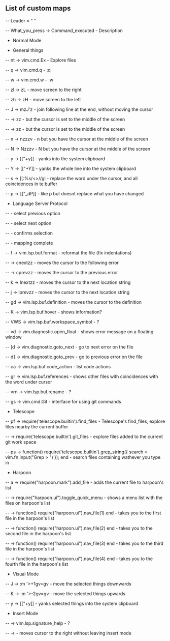 ## List of custom maps

-- Leader = " "

-- What_you_press       -> Command_executed -       Description


- Normal Mode

- General things

--      <leader>nt           -> vim.cmd.Ex  -       Explore files

--      <leader>q            -> vim.cmd.q   -       :q

--      <leader>w            -> vim.cmd.w   -       :w

--      <leader>zl           -> zL          -       move screen to the right

--      <leader>zh           -> zH          -       move screen to the left

--      J                    -> mzJ'z       -       join following line at the end, without moving the cursor

--      <C-d>                -> <C-d>zz     -       <C-d> but the cursor is set to the middle of the screen

--      <C-u>                -> <C-u>zz     -       <C-u> but the cursor is set to the middle of the screen

--      n                    -> nzzzv       -       n but you have the cursor at the middle of the screen

--      N                    -> Nzzzv       -       N but you have the cursor at the middle of the screen

--      <leader>y            -> [["+y]]     -       yanks into the system clipboard

--      <leader>Y            -> [["+Y]]     -       yanks the whole line into the system clipboard

--      <leader>s            -> [[:%s/\<<C-r><C-w>\>/<C-r><C-w>/gI<Left><Left><Left> - replace the word under the cursor, and all coincidences in te buffer

--      <leader>p            -> [["_dP]]    -       like p but doesnt replace what you have changed


- Language Server Protocol

--      <C-p>                                       - select previous option

--      <C-n>                                       - select next option

--      <C-y>                                       - confirms selection

--      <C-Space>                                   - mapping complete

--      <leader>f            -> vim.lsp.buf.format  - reformat the file (fix indentations) 

--      <C-s>                -> <cmd>cnext<CR>zz    - moves the cursor to the following error

--      <C-m>                -> <cmd>cprev<CR>zz    - moves the cursor to the previous error

--      <leader>k            -> <cmd>lnext<CR>zz    - moves the cursor to the next location string

--      <leader>j            -> <cmd>lprev<CR>zz    - moves the cursor to the next location string

--      gd                   -> vim.lsp.buf.definition - moves the cursor to the definition

--      K                    -> vim.lsp.buf.hover   - shows information?

--      <leader>VWS          -> vim.lsp.buf.workspace_symbol -                 ?

--      <leader>vd           -> vim.diagnostic.open_float - shows error message on a floating window

--      [d                   -> vim.diagnostic.goto_next - go to next error on the file

--      d]                   -> vim.diagnostic.goto_prev - go to previous error on the file

--      <leader>ca          -> vim.lsp.buf.code_action - list code actions

--      <leader>gr          -> vim.lsp.buf.references - shows other files with coincidences with the word under cursor

--      <leader>vrn          -> vim.lsp.buf.rename -               ?

--      <leader>gs           -> vim.cmd.Git         - interface for using git commands


- Telescope

--      <leader>pf           -> require('telescope.builtin').find_files -               Telescope's find_files, explore files nearby the current buffer

--      <C-p>               -> require('telescope.builtin').git_files -                 explore files added to the current git work space

--      <leader>ps          -> function() require('telescope.builtin').grep_string({ search = vim.fn.input("Grep > ") }); end -                search files containing wathever you type in


- Harpoon

--      <leader>a           -> require("harpoon.mark").add_file -               adds the current file to harpoon's list

--      <C-f>               -> require("harpoon.ui").toggle_quick_menu -                shows a menu list with the files on harpoon's list

--      <C-j>               -> function() require("harpoon.ui").nav_file(1) end -               takes you to the first file in the harpoon's list

--      <C-k>               -> function() require("harpoon.ui").nav_file(2) end -               takes you to the second file in the harpoon's list

--      <C-l>               -> function() require("harpoon.ui").nav_file(3) end -               takes you to the third file in the harpoon's list

--      <C-i>               -> function() require("harpoon.ui").nav_file(4) end -               takes you to the fourth file in the harpoon's list


- Visual Mode

--      J                   -> :m '>+1<CR>gv=gv -       move the selected things downwards

--      K                   -> :m '>-2<CR>gv=gv -       move the selected things upwards

--      <leader>y           -> [["+y]] -                yanks selected things into the system clipboard


- Insert Mode

--      <C-h>               -> vim.lsp.signature_help - ?

--      <C-l>               -> <Right> - moves cursor to the right without leaving insert mode
